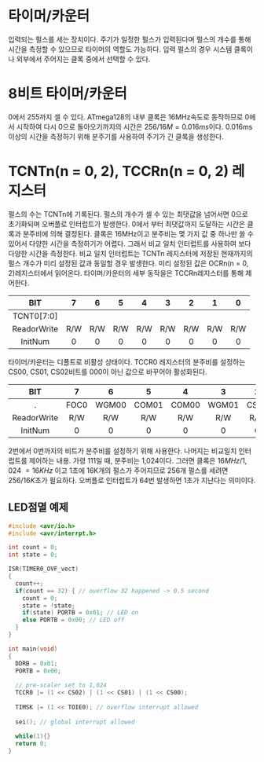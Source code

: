 # 타이머/카운터

입력되는 펄스를 세는 장치이다. 주기가 일정한 펄스가 입력된다며 펄스의 개수를 통해 시간을 측정할 수 있으므로 타이머의 역할도 가능하다. 입력 펄스의 경우 시스템 클록이나 외부에서 주어지는 클록 중에서 선택할 수 있다.

# 8비트 타이머/카운터

0에서 255까지 셀 수 있다. ATmega128의 내부 클록은 16MHz속도로 동작하므로 0에서 시작하여 다시 0으로 돌아오기까지의 시간은 $256/16M = 0.016ms$이다. 0.016ms 이상의 시간을 측정하기 위해 분주기를 사용하여 주기가 긴 클록을 생성한다.

# TCNTn(n = 0, 2), TCCRn(n = 0, 2) 레지스터

펄스의 수는 TCNTn에 기록된다. 펄스의  개수가 셀 수 있는 최댓값을 넘어서면 0으로 초기화되며 오버플로 인터럽트가 발생한다. 0에서 부터 최댓값까지 도달하는 시간은 클록과 분주비에 의해 결정된다. 클록은 16MHz이고 분주비는 몇 가지 값 중 하나만 쓸 수 있어서 다양한 시간을 측정하기가 어렵다. 그래서 비교 일치 인터럽트를 사용하여 보다 다양한 시간을 측정한다. 비교 일치 인터럽트는 TCNTn 레지스터에 저장된 현재까지의 펄스 개수가 미리 설정된 값과 동일할 경우 발생한다. 미리 설정된 값은 OCRn(n = 0, 2)레지스터에서 읽어온다. 타이머/카운터의 세부 동작을은 TCCRn레지스터를 통해 제어한다.

| BIT | 7 | 6 | 5 | 4 | 3 | 2 | 1 | 0 |
| :----: | :----: | :----: | :----: | :----: | :----: | :----: | :----: | :----: |
| TCNT0[7:0] |
| ReadorWrite | R/W | R/W | R/W | R/W | R/W | R/W | R/W | R/W |
| InitNum | 0 | 0 | 0 | 0 | 0 | 0 | 0 | 0 |

타이머/카운터는 디폴트로 비활성 상태이다. TCCR0 레지스터의 분주비를 설정하는 CS00, CS01, CS02비트를 000이 아닌 값으로 바꾸어야 활성화된다.

| BIT | 7 | 6 | 5 | 4 | 3 | 2 | 1 | 0 |
| :----: | :----: | :----: | :----: | :----: | :----: | :----: | :----: | :----: |
| . | FOC0 | WGM00 | COM01 | COM00 | WGM01 | CS02 | CS01 | CS00 |
| ReadorWrite | R/W | R/W | R/W | R/W | R/W | R/W | R/W | R/W |
| InitNum | 0 | 0 | 0 | 0 | 0 | 0 | 0 | 0 |

2번에서 0번까지의 비트가 분주비를 설정하기 위해 사용한다. 나머지는 비교일치 인터럽트를 제어하는 내용.
가령 111일 때, 분주비는 1,024이다. 그러면 클록은 $16MHz/1,024 ~= 16KHz$ 이고 1초에 16K개의 펄스가 주어지므로 256개 펄스를 세려면 $256/16K$초가 필요하다. 오버플로 인터럽트가 64번 발생하면 1초가 지난다는 의미이다.

## LED점멸 예제

``` c
#include <avr/io.h>
#include <avr/interrpt.h>

int count = 0;
int state = 0;

ISR(TIMER0_OVF_vect)
{
  count++;
  if(count == 32) { // overflow 32 happened -> 0.5 second
    count = 0;
    state = !state;
    if(state) PORTB = 0x01; // LED on
    else PORTB = 0x00; // LED off
  }
}

int main(void)
{
  DDRB = 0x01;
  PORTB = 0x00;
  
  // pre-scaler set to 1,024
  TCCR0 |= (1 << CS02) | (1 << CS01) | (1 << CS00);
  
  TIMSK |= (1 << TOIE0); // overflow interrupt allowed
  
  sei(); // global interrupt allowed
  
  while(1){}
  return 0;
}
```